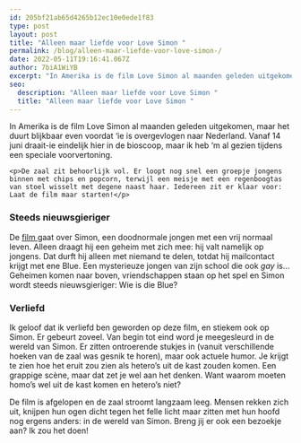```yaml
---
id: 205bf21ab65d4265b12ec10e0ede1f83
type: post
layout: post
title: "Alleen maar liefde voor Love Simon "
permalink: /blog/alleen-maar-liefde-voor-love-simon-/
date: 2022-05-11T19:16:41.067Z
author: 7biA1WiYB
excerpt: "In Amerika is de film Love Simon al maanden geleden uitgekomen, maar het duurt blijkbaar even voordat ‘ie is overgevlogen naar Nederland. Vanaf 14 juni draait-ie eindelijk hier in de bioscoop, maar ik heb ‘m al gezien tijdens een speciale voorvertoning.  "
seo:
  description: "Alleen maar liefde voor Love Simon "
  title: "Alleen maar liefde voor Love Simon "
---
```

In Amerika is de film Love Simon al maanden geleden uitgekomen, maar het duurt blijkbaar even voordat ‘ie is overgevlogen naar Nederland. Vanaf 14 juni draait-ie eindelijk hier in de bioscoop, maar ik heb ‘m al gezien tijdens een speciale voorvertoning.  

    <p>De zaal zit behoorlijk vol. Er loopt nog snel een groepje jongens binnen met chips en popcorn, terwijl een meisje met een regenboogtas van stoel wisselt met degene naast haar. Iedereen zit er klaar voor: Laat de film maar starten!</p>
<h3>Steeds nieuwsgieriger</h3>
<p>De <a href="https://www.youtube.com/watch?v=PEPAIbvZAx4" target="_blank">film </a>gaat over Simon, een doodnormale jongen met een vrij normaal leven. Alleen draagt hij een geheim met zich mee: hij valt namelijk op jongens. Dat durft hij alleen met niemand te delen, totdat hij mailcontact krijgt met ene Blue. Een mysterieuze jongen van zijn school die ook <em>gay</em> is… Geheimen komen naar boven, vriendschappen staan op het spel en Simon wordt steeds nieuwsgieriger: Wie is die Blue?</p>
<h3><strong>Verliefd</strong></h3>
<p>Ik geloof dat ik verliefd ben geworden op deze film, en stiekem ook op Simon. Er gebeurt zoveel. Van begin tot eind word je meegesleurd in de wereld van Simon. Er zitten ontroerende stukjes in (vanuit verschillende hoeken van de zaal was gesnik te horen), maar ook actuele humor. Je krijgt te zien hoe het eruit zou zien als hetero’s uit de kast zouden komen. Een grappige scène, maar dat zet je wel aan het denken. Want waarom moeten homo’s wel uit de kast komen en hetero’s niet?</p>
<p>De film is afgelopen en de zaal stroomt langzaam leeg. Mensen rekken zich uit, knijpen hun ogen dicht tegen het felle licht maar zitten met hun hoofd nog ergens anders: in de wereld van Simon. Breng jij er ook een bezoekje aan? Ik zou het doen!</p>  
